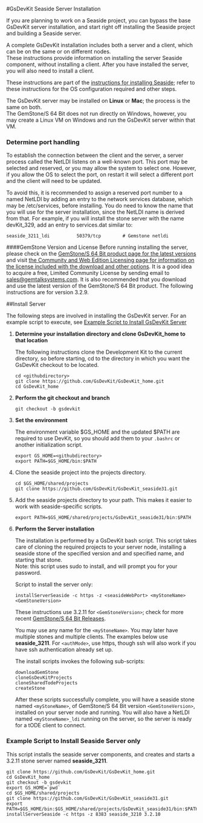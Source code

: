 #GsDevKit Seaside Server Installation

If you are planning to work on a Seaside project, you can bypass the base GsDevKit server installation, and 
start right off installing the Seaside project and building a Seaside server.
  
A complete GsDevKit installation includes both a server and a client, which can be on the same or on different nodes.  
These instructions provide information on installing the server Seaside component, without installing a client.  After
you have installed the server, you will also need to install a client. 

These instructions are part of the [instructions for installing Seaside][1]; refer to these instructions for 
the OS configuration required and other steps.

The GsDevKit server  may be installed on **Linux** or **Mac**; the process is the same on both.  
The GemStone/S 64 Bit does not run directly on Windows, however, you may create a Linux VM on Windows and 
run the GsDevKit server within that VM.

### Determine port handling

To establish the connection between the client and the server, a server process called the NetLDI listens on a well-known port.  This port may be selected and reserved, or you may allow the system to select one.  However, if you allow the OS to select the port, on restart it will select a different port and the client will need to be updated. 

To avoid this, it is recommended to assign a reserved port number to a named NetLDI by adding an entry to the network services database, which may be /etc/services, before installing.  You do need to know the name that you will use for the server installation, since the NetLDI name is derived from that.  For example, if you will install the stone server with the name devKit_329, add an entry to services.dat similar to:

```
seaside_3211_ldi          50379/tcp        # Gemstone netldi
```

####GemStone Version and License
Before running installing the server, please check on the [GemStone/S 64 Bit product page for the latest versions][2] and visit [the Community and Web Edition Licensing page for information on the license included with the download and other options][3]. It is a good idea to acquire a free, Limited Community License by sending email to sales@gemtalksystems.com. It is also recommended that you download and use the latest version of the GemStone/S 64 Bit product. The following instructions are for version 3.2.9.

##Install Server

The following steps are involved in installing the GsDevKit server.  For an example script to execute, see [Example Script to Install GsDevKit Server](#example-script-to-install-server-only) 

1. **Determine your installation directory and clone GsDevKit_home to that location**

   The following instructions clone the Development Kit to the current directory, so before starting, cd to the directory in which you want the GsDevKit checkout to be located.

   ```
   cd <githubdirectory>
   git clone https://github.com/GsDevKit/GsDevKit_home.git
   cd GsDevKit_home
   ```

2. **Perform the git checkout and branch**
   ```
   git checkout -b gsdevkit
   ```

3. **Set the environment**

   The environment variable $GS_HOME and the updated $PATH are required to use DevKit, so you should add them to your `.bashrc` or another initialization script.
   ```
   export GS_HOME=<githubdirectory>
   export PATH=$GS_HOME/bin:$PATH
   ```

4. Clone the seaside project into the projects directory.
   ```
   cd $GS_HOME/shared/projects
   git clone https://github.com/GsDevKit/GsDevKit_seaside31.git
   ```
5. Add the seaside projects directory to your path.  This makes it easier to work with seaside-specific scripts.

   ```
   export PATH=$GS_HOME/shared/projects/GsDevKit_seaside31/bin:$PATH
   ```
   
4. **Perform the Server installation**
   
    The installation is performed by a GsDevKit bash script.  This script takes care of cloning the required projects 
    to your server node, installing a seaside stone of the specified version and and specified name, and starting that stone.  
    Note: this script uses sudo to install, and will prompt you for your password.

   Script to install the server only:
   ```
   installServerSeaside -c https -z <seasideWebPort> <myStoneName> <GemStoneVersion>
   ```
   These instructions use 3.2.11 for `<GemStoneVersion>`; check for more 
   recent [GemStone/S 64 Bit Releases](#gemstone-version-and-license).
   
   You may use any name for the `<myStoneName>`.  You may later have multiple stones and 
   multiple clients. The examples below use **seaside_3211**.  For `<authMode>`, use https, though ssh will also 
   work if you have ssh authentication already set up.  
   
   The install scripts invokes the following sub-scripts:
   ```
   downloadGemStone
   cloneGsDevKitProjects 
   cloneSharedTodeProjects
   createStone
   ```
   After these scripts successfully complete, you will have a seaside stone named `<myStoneName>`, of GemStone/S 64 Bit version `<GemStoneVersion>`, installed on your server node and running.  You will also have a NetLDI named `<myStoneName>_ldi` running on the server, so the server is ready for a tODE client to connect.
   

### Example Script to Install Seaside Server only

This script installs the seaside server components, and creates and starts a 3.2.11 stone server named **seaside_3211**.   

```
git clone https://github.com/GsDevKit/GsDevKit_home.git
cd GsDevKit_home
git checkout -b gsdevkit 
export GS_HOME=`pwd`
cd $GS_HOME/shared/projects
git clone https://github.com/GsDevKit/GsDevKit_seaside31.git
export PATH=$GS_HOME/bin:$GS_HOME/shared/projects/GsDevKit_seaside31/bin:$PATH
installServerSeaside -c https -z 8383 seaside_3210 3.2.10
```


[1]: ./README.md#installation-on-separate-server-and-client
[2]: https://gemtalksystems.com/products/gs64/
[3]: https://gemtalksystems.com/licensing/

